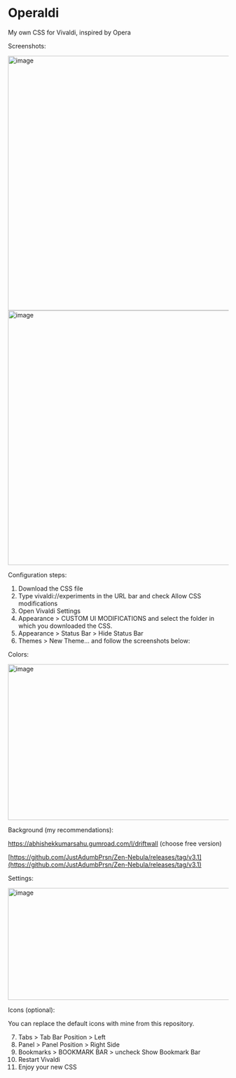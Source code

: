 # Operaldi
My own CSS for Vivaldi, inspired by Opera

Screenshots:

<img width="1080" height="580" alt="image" src="https://github.com/user-attachments/assets/b337f467-ba56-4705-8296-78b6a7f904dd" />

<img width="1080" height="580" alt="image" src="https://github.com/user-attachments/assets/2886a50d-bf9c-4f8d-85c9-c9184b8cd40a" />


Configuration steps:

  1) Download the CSS file
  2) Type vivaldi://experiments in the URL bar and check Allow CSS modifications
  3) Open Vivaldi Settings
  4) Appearance > CUSTOM UI MODIFICATIONS and select the folder in which you downloaded the CSS.
  5) Appearance > Status Bar > Hide Status Bar
  6) Themes > New Theme... and follow the screenshots below:

  Colors:
  
  <img width="548" height="355" alt="image" src="https://github.com/user-attachments/assets/12d9d7a0-90f9-4326-9e88-b6af02823b5f" />
  
  Background (my recommendations):
  
  https://abhishekkumarsahu.gumroad.com/l/driftwall (choose free version)
  
  [https://github.com/JustAdumbPrsn/Zen-Nebula/releases/tag/v3.1](https://github.com/JustAdumbPrsn/Zen-Nebula/releases/tag/v3.1)
  
  Settings:
  
  <img width="549" height="255" alt="image" src="https://github.com/user-attachments/assets/2bfc2d57-bd3c-43ea-8ab0-006db4a05518" />

  Icons (optional):

  You can replace the default icons with mine from this repository.
  
  7) Tabs > Tab Bar Position > Left
  8) Panel > Panel Position > Right Side
  9) Bookmarks > BOOKMARK BAR > uncheck Show Bookmark Bar
  10) Restart Vivaldi
  11) Enjoy your new CSS
